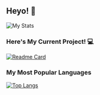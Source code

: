 ## Heyo! 👋

![My Stats](https://github-readme-stats.vercel.app/api?username=cycle00&show_icons=true&theme=cobalt)

### Here's My Current Project! 💻

[![Readme Card](https://github-readme-stats.vercel.app/api/pin/?username=cycle00&repo=JustRainbowLights)](https://github.com/cycle00/JustRainbowLights)

### My Most Popular Languages

[![Top Langs](https://github-readme-stats.vercel.app/api/top-langs/?username=cycle00)](https://github.com/anuraghazra/github-readme-stats)
